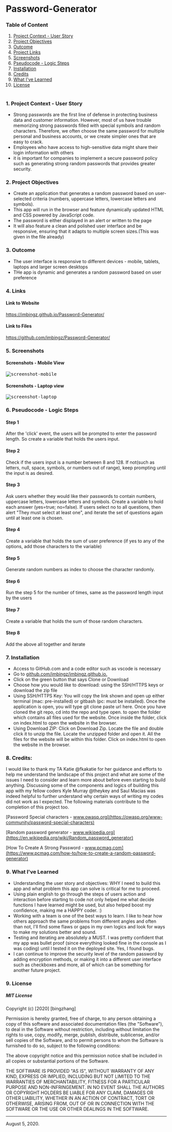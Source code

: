 # Password-Generator
### Table of Content
1. [Project Context - User Story](#context)
2. [ Project Objectives ](#objectives)
3. [ Outcome ](#Outcome)
4. [ Project Links ](#Links)
5. [ Screenshots ](#Screenshots)
6. [Pseudocode - Logic Steps](#Pseudocode)
7. [ Installation](#Installation)
8. [ Credits](#Credits)
9. [What I've Learned](#learned)
10. [ License ](#License)
#



<a name = "context"></a>
### 1. Project Context - User Story
* Strong passwords are the first line of defense in protecting business data and customer information. However, most of us have trouble memorizing strong passwords filled with special symbols and random characters. Therefore, we often choose the same password for multiple personal and business accounts, or we create simpler ones that are easy to crack. 
* Employees who have access to high-sensitive data might share their login information with others
* it is important for companies to implement a secure password policy such as generating strong random passwords that provides greater security.

<a name = "objectives"></a>
### 2. Project Objectives
* Create an application that generates a random password based on user-selected criteria (numbers, uppercase letters, lowercase letters and symbols).
* This app will run in the browser and feature dynamically updated HTML and CSS powered by JavaScript code. 
* The password is either displayed in an alert or written to the page
* It will also feature a clean and polished user interface and be responsive, ensuring that it adapts to multiple screen sizes.(This was given in the file already)

<a name = "Outcome"></a>
### 3. Outcome
* The user interface is responsive to different devices - mobile, tablets, laptops and larger screen desktops
* THe app is dynamic and generates a random password based on user preference

<a name = "Links"></a>
### 4. Links 

#### Link to Website
https://imbingz.github.io/Password-Generator/

#### Link to Files 
https://github.com/imbingz/Password-Generator/

<a name="Screenshots"></a>
### 5. Screenshots 

#### Screenshots - Mobile View
<kbd>![screenshot-mobile](./assets/images/m1.png)</kbd>

####  Screenshots - Laptop view 
<kbd>![screenshot-laptop](./assets/images/s1.png)</kbd>

<a name = "Pseudocode"></a>
### 6. Pseudocode - Logic Steps
#### Step 1
After the 'click' event, the users will be prompted to enter the password length. So create a variable that holds the users input. 
#### Step 2
Check if the users input is a number between 8 and 128. If not(such as letters, null, space, symbols, or numbers out of range), keep prompting until the input is as desired. 
#### Step 3
Ask users whether they would like their passwords to contain numbers, uppercase letters, lowercase letters and symbols. Create a variable to hold each answer (yes=true; no=false). If users select no to all questions, then alert "They must select at least one", and iterate the set of questions again until at least one is chosen. 
#### Step 4
Create a variable that holds the sum of user preference (if yes to any of the options, add those characters to the variable)
#### Step 5
Generate random numbers as index to choose the character randomly. 
#### Step 6
Run the step 5 for the number of times, same as the password length input by the users 
#### Step 7
Create a variable that holds the sum of those random characters. 
#### Step 8
Add the above all together and iterate 

<a name="Installation"></a>
### 7. Installation
* Access to GitHub.com and a code editor such as vscode is necessary
* Go to [github.com/imbingz/imbingz.github.io.](https://github.com/imbingz/Responsive-Website-Portfolio)
* Click on the green button that says Clone or Download
* Choose how you would like to download: using the SSH/HTTPS keys or download the zip file
* Using SSH/HTTPS Key: You will copy the link shown and open up either terminal (mac: pre-installed) or gitbash (pc: must be installed). Once the application is open, you will type git clone paste url here. Once you have cloned the git repo, cd into the repo and type open. to open the folder which contains all files used for the website. Once inside the folder, click on index.html to open the website in the browser.
* Using Download ZIP: Click on Download Zip. Locate the file and double click it to unzip the file. Locate the unzipped folder and open it. All the files for the website will be within this folder. Click on index.html to open the website in the browser.


<a name="Credits"></a>
### 8. Credits:
I would like to thank my TA Katie @fkakatie for her guidance and efforts to help me understand the landscape of this project and what are some of the issues I need to consider and learn more about before even starting to build anything. Discussing some of the components and logics of building this app with my fellow coders Kyle Murray @theykey and Saul Macias was indeed helpful to further understand why certain ways of writing my codes did not work as I expected. The following materials contribute to the completion of this project too. 

[Password Special characters - www.owasp.org](https://owasp.org/www-community/password-special-characters)

[Random password generator - www.wikipedia.org](https://en.wikipedia.org/wiki/Random_password_generator)

[How To Create A Strong Password - www.pcmag.com](https://www.pcmag.com/how-to/how-to-create-a-random-password-generator)


<a name="learned"></a>
### 9. What I've Learned
* Understanding the user story and objectives: WHY I need to build this app and what problem this app can solve is critical for me to proceed.
* Using plain english to go through the steps of users action and interaction before starting to code not only helped me what decide functions I have learned might be used, but also helped boost my confidence, making me a HAPPY coder. :)
* Working with a team is one of the best ways to learn. I like to hear how others approach the same problems from different angles and often than not, I'll find some flaws or gaps in my own logics and look for ways to make my solutions better and sound. 
* Testing and iterating are absolutely a MUST. I was pretty confident that my app was bullet proof (since everything looked fine in the console as I was coding) until I tested it on the deployed site. Yes, I found bugs. 
* I can continue to improve the security level of the random password by adding encryption methods, or making it into a different user interface such as checkboxes and more, all of which can be something for another future project. 


<a name="License"></a>
### 9. License
##### MIT License
<p>Copyright (c) [2020] [bingzhang]</p>
<p>Permission is hereby granted, free of charge, to any person obtaining a copy of this software and associated documentation files (the "Software"), to deal in the Software without restriction, including without limitation the rights to use, copy, modify, merge, publish, distribute, sublicense, and/or sell copies of the Software, and to permit persons to whom the Software is furnished to do so, subject to the following conditions:</p>
<p>The above copyright notice and this permission notice shall be included in all copies or substantial portions of the Software.</p>
<p>THE SOFTWARE IS PROVIDED "AS IS", WITHOUT WARRANTY OF ANY KIND, EXPRESS OR IMPLIED, INCLUDING BUT NOT LIMITED TO THE WARRANTIES OF MERCHANTABILITY, FITNESS FOR A PARTICULAR PURPOSE AND NON-INFRINGEMENT. IN NO EVENT SHALL THE AUTHORS OR COPYRIGHT HOLDERS BE LIABLE FOR ANY CLAIM, DAMAGES OR OTHER LIABILITY, WHETHER IN AN ACTION OF CONTRACT, TORT OR OTHERWISE, ARISING FROM, OUT OF OR IN CONNECTION WITH THE SOFTWARE OR THE USE OR OTHER DEALINGS IN THE SOFTWARE.</p>
<hr>
August 5, 2020.

